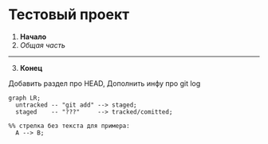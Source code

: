 # Тестовый проект
1. **Начало**
2. _Общая часть_
____

3. __Конец__

Добавить раздел про HEAD, Дополнить инфу про git log

```mermaid
graph LR;
  untracked -- "git add" --> staged;
  staged    -- "???"     --> tracked/comitted;

%% стрелка без текста для примера: 
  A --> B;
``` 